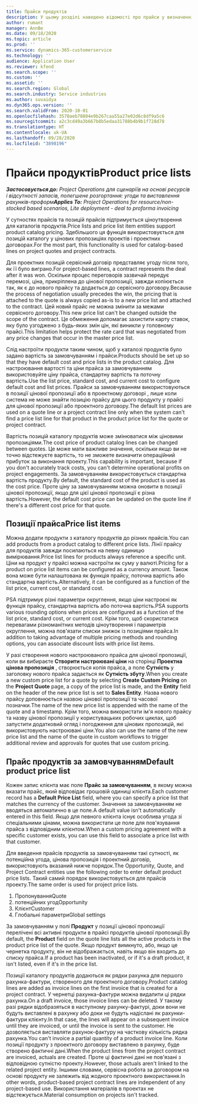 ```yaml
---
title: Прайси продуктів
description: У цьому розділі наведено відомості про прайси у визначенні цін у каталозі, що використовуються для проектних цінових пропозицій і сервісних договорів.
author: rumant
manager: AnnBe
ms.date: 09/18/2020
ms.topic: article
ms.prod: ''
ms.service: dynamics-365-customerservice
ms.technology: ''
audience: Application User
ms.reviewer: kfend
ms.search.scope: ''
ms.custom: ''
ms.assetid: ''
ms.search.region: Global
ms.search.industry: Service industries
ms.author: suvaidya
ms.dyn365.ops.version: ''
ms.search.validFrom: 2020-10-01
ms.openlocfilehash: 3570aeb78804e9b267caa55a27e02d6c8df9a5c6
ms.sourcegitcommit: a2c3cd49a3b667b8b5edaa31788b4b9b1f728d78
ms.translationtype: HT
ms.contentlocale: uk-UA
ms.lasthandoff: 09/28/2020
ms.locfileid: "3898196"
---
```

# <a name="product-price-lists"></a><span data-ttu-id="0c68d-103">Прайси продуктів</span><span class="sxs-lookup"><span data-stu-id="0c68d-103">Product price lists</span></span>

<span data-ttu-id="0c68d-104">_**Застосовується до:** Project Operations для сценаріїв на основі ресурсів і відсутності запасів, полегшене розгортання: угоди та виставлення рахунків-проформ_</span><span class="sxs-lookup"><span data-stu-id="0c68d-104">_**Applies To:** Project Operations for resource/non-stocked based scenarios, Lite deployment - deal to proforma invoicing_</span></span>

<span data-ttu-id="0c68d-105">У сутностях прайсів та позицій прайсів підтримується ціноутворення для каталогів продуктів.</span><span class="sxs-lookup"><span data-stu-id="0c68d-105">Price lists and price list item entities support product catalog pricing.</span></span> <span data-ttu-id="0c68d-106">Здебільшого ця функція використовується для позицій каталогу у цінових пропозиціях проектів і проектних договорах.</span><span class="sxs-lookup"><span data-stu-id="0c68d-106">For the most part, this functionality is used for catalog-based lines on project quotes and project contracts.</span></span>

<span data-ttu-id="0c68d-107">Для проектних позицій сервісний договір представляє угоду після того, як її було виграно.</span><span class="sxs-lookup"><span data-stu-id="0c68d-107">For project-based lines, a contract represents the deal after it was won.</span></span> <span data-ttu-id="0c68d-108">Оскільки процес переговорів зазвичай передує перемозі, ціна, прикріплена до цінової пропозиції, завжди копіюється так, як є до нового прайсу та додається до сервісного договору.</span><span class="sxs-lookup"><span data-stu-id="0c68d-108">Because the process of negotiation usually precedes the win, the pricing that is attached to the quote is always copied as-is to a new price list and attached to the contract.</span></span> <span data-ttu-id="0c68d-109">Цей новий прайс не можна змінити за межами сервісного договору.</span><span class="sxs-lookup"><span data-stu-id="0c68d-109">This new price list can't be changed outside the scope of the contract.</span></span> <span data-ttu-id="0c68d-110">Це обмеження допомагає захистити карту ставок, яку було узгоджено з будь-яких змін цін, які виникли у головному прайсі.</span><span class="sxs-lookup"><span data-stu-id="0c68d-110">This limitation helps protect the rate card that was negotiated from any price changes that occur in the master price list.</span></span>

<span data-ttu-id="0c68d-111">Слід настроїти продукти таким чином, щоб у каталозі продуктів було задано вартість за замовчуванням і прайси.</span><span class="sxs-lookup"><span data-stu-id="0c68d-111">Products should be set up so that they have default cost and price lists in the product catalog.</span></span> <span data-ttu-id="0c68d-112">Для настроювання вартості та ціни прайса за замовчуванням використовуйте ціну прайса, стандартну вартість та поточну вартість.</span><span class="sxs-lookup"><span data-stu-id="0c68d-112">Use the list price, standard cost, and current cost to configure default cost and list prices.</span></span> <span data-ttu-id="0c68d-113">Прайси за замовчуванням використовуються в позиції цінової пропозиції або в проектному договорі , лише коли система не може знайти позицію прайсу для цього продукту у прайсі для цінової пропозиції або проектного договору.</span><span class="sxs-lookup"><span data-stu-id="0c68d-113">The default list prices are used on a quote line or a project contract line only when the system can't find a price list line for that product in the product price list for the quote or project contract.</span></span>

<span data-ttu-id="0c68d-114">Вартість позицій каталогу продуктів може змінюватися між ціновими пропозиціями.</span><span class="sxs-lookup"><span data-stu-id="0c68d-114">The cost price of product catalog lines can be changed between quotes.</span></span> <span data-ttu-id="0c68d-115">Це може мати важливе значення, оскільки якщо ви не точно відстежуєте вартість, то не зможете визначити операційний прибуток за виконання проекту.</span><span class="sxs-lookup"><span data-stu-id="0c68d-115">This capability is important, because if you don't accurately track costs, you can't determine operational profits on project engagements.</span></span> <span data-ttu-id="0c68d-116">За замовчуванням використовується стандартна вартість продукту.</span><span class="sxs-lookup"><span data-stu-id="0c68d-116">By default, the standard cost of the product is used as the cost price.</span></span> <span data-ttu-id="0c68d-117">Проте ціну за замовчуванням можна оновити в позиції цінової пропозиції, якщо для цієї цінової пропозиції є різна вартість.</span><span class="sxs-lookup"><span data-stu-id="0c68d-117">However, the default cost price can be updated on the quote line if there's a different cost price for that quote.</span></span>

## <a name="price-list-items"></a><span data-ttu-id="0c68d-118">Позиції прайса</span><span class="sxs-lookup"><span data-stu-id="0c68d-118">Price list items</span></span>

<span data-ttu-id="0c68d-119">Можна додати продукти з каталогу продуктів до різних прайсів.</span><span class="sxs-lookup"><span data-stu-id="0c68d-119">You can add products from a product catalog to different price lists.</span></span> <span data-ttu-id="0c68d-120">Лінії прайсу для продуктів завжди посилаються на певну одиницю вимірювання.</span><span class="sxs-lookup"><span data-stu-id="0c68d-120">Price list lines for products always reference a specific unit.</span></span> <span data-ttu-id="0c68d-121">Ціни на продукт у прайсі можна настроїти як суму у валюті.</span><span class="sxs-lookup"><span data-stu-id="0c68d-121">Pricing for a product on price list items can be configured as a currency amount.</span></span> <span data-ttu-id="0c68d-122">Також вона може бути налаштована як функція прайсу, поточна вартість або стандартна вартість.</span><span class="sxs-lookup"><span data-stu-id="0c68d-122">Alternatively, it can be configured as a function of the list price, current cost, or standard cost.</span></span>

<span data-ttu-id="0c68d-123">PSA підтримує різні параметри округлення, якщо ціни настроєні як функція прайсу, стандартна вартість або поточна вартість.</span><span class="sxs-lookup"><span data-stu-id="0c68d-123">PSA supports various rounding options when prices are configured as a function of the list price, standard cost, or current cost.</span></span> <span data-ttu-id="0c68d-124">Крім того, щоб скористатися перевагами різноманітних методів ціноутворення і параметрів округлення, можна пов'язати списки знижок із позиціями прайса.</span><span class="sxs-lookup"><span data-stu-id="0c68d-124">In addition to taking advantage of multiple pricing methods and rounding options, you can associate discount lists with price list items.</span></span> 

<span data-ttu-id="0c68d-125">У разі створення нового настроюваного прайса для цінової пропозиції, коли ви вибираєте **Створити настроювані ціни** на сторінці **Проектна цінова пропозиція** , створюється копія прайса, а поле **Сутність** у заголовку нового прайса задається як **Сутність збуту**.</span><span class="sxs-lookup"><span data-stu-id="0c68d-125">When you create a new custom price list for a quote by selecting **Create Custom Pricing** on the **Project Quote** page, a copy of the price list is made, and the **Entity** field on the header of the new price list is set to **Sales Entity**.</span></span> <span data-ttu-id="0c68d-126">Назва нового прайсу доповнюється назвою цінової пропозиції та часової позначки.</span><span class="sxs-lookup"><span data-stu-id="0c68d-126">The name of the new price list is appended with the name of the quote and a timestamp.</span></span> <span data-ttu-id="0c68d-127">Крім того, можна використати ім'я нового прайсу та назву цінової пропозиції у користувацьких робочих циклах, щоб запустити додатковий огляд і погодження для цінових пропозицій, які використовують настроювані ціни.</span><span class="sxs-lookup"><span data-stu-id="0c68d-127">You also can use the name of the new price list and the name of the quote in custom workflows to trigger additional review and approvals for quotes that use custom pricing.</span></span>

 
## <a name="default-product-price-list"></a><span data-ttu-id="0c68d-128">Прайс продуктів за замовчуванням</span><span class="sxs-lookup"><span data-stu-id="0c68d-128">Default product price list</span></span>
<span data-ttu-id="0c68d-129">Кожен запис клієнта має поле **Прайс за замовчуванням**, в якому можна вказати прайс, який відповідає грошовій одиниці клієнта.</span><span class="sxs-lookup"><span data-stu-id="0c68d-129">Each customer record has a **Default Price List** field, where you can specify a price list that matches the currency of the customer.</span></span> <span data-ttu-id="0c68d-130">Значення за замовчуванням не вводяться автоматично в це поле.</span><span class="sxs-lookup"><span data-stu-id="0c68d-130">A default value isn't automatically entered in this field.</span></span> <span data-ttu-id="0c68d-131">Якщо для певного клієнта існує особлива угода зі спеціальними цінами, можна використати це поле для пов'язування прайса з відповідним клієнтом.</span><span class="sxs-lookup"><span data-stu-id="0c68d-131">When a custom pricing agreement with a specific customer exists, you can use this field to associate a price list with that customer.</span></span>

<span data-ttu-id="0c68d-132">Для введення прайсів продуктів за замовчуванням такі сутності, як потенційна угода, цінова пропозиція і проектний договір, використовують вказаний нижче порядок.</span><span class="sxs-lookup"><span data-stu-id="0c68d-132">The Opportunity, Quote, and Project Contract entities use the following order to enter default product price lists.</span></span> <span data-ttu-id="0c68d-133">Такий самий порядок використовується для прайсів проекту.</span><span class="sxs-lookup"><span data-stu-id="0c68d-133">The same order is used for project price lists.</span></span>

1.  <span data-ttu-id="0c68d-134">Пропонування</span><span class="sxs-lookup"><span data-stu-id="0c68d-134">Quote</span></span>
2.  <span data-ttu-id="0c68d-135">потенційних угод</span><span class="sxs-lookup"><span data-stu-id="0c68d-135">Opportunity</span></span>
3.  <span data-ttu-id="0c68d-136">Клієнт</span><span class="sxs-lookup"><span data-stu-id="0c68d-136">Customer</span></span>
4.  <span data-ttu-id="0c68d-137">Глобальні параметри</span><span class="sxs-lookup"><span data-stu-id="0c68d-137">Global settings</span></span> 

<span data-ttu-id="0c68d-138">За замовчуванням у полі **Продукт** у позиції цінової пропозиції перелічені всі активні продукти в прайсі продуктів цінової пропозиції.</span><span class="sxs-lookup"><span data-stu-id="0c68d-138">By default, the **Product** field on the quote line lists all the active products in the product price list of the quote.</span></span> <span data-ttu-id="0c68d-139">Якщо продукт вимкнуто, або, якщо це чернетка продукту, він не відображається, навіть якщо він входить до списку прайса.</span><span class="sxs-lookup"><span data-stu-id="0c68d-139">If a product has been inactivated, or if it's a draft product, it isn't listed, even if it's in the price list.</span></span> 

<span data-ttu-id="0c68d-140">Позиції каталогу продуктів додаються як рядки рахунка для першого рахунка-фактури, створеного для проектного договору.</span><span class="sxs-lookup"><span data-stu-id="0c68d-140">Product catalog lines are added as invoice lines on the first invoice that is created for a project contract.</span></span> <span data-ttu-id="0c68d-141">У чернетці рахунка-фактури можна видалити ці рядки рахунка.</span><span class="sxs-lookup"><span data-stu-id="0c68d-141">On a draft invoice, those invoice lines can be deleted.</span></span> <span data-ttu-id="0c68d-142">У такому разі рядки відобразяться в наступному рахунку-фактурі, доки вони не будуть виставлені в рахунку або доки не будуть надіслані як рахунки-фактури клієнту.</span><span class="sxs-lookup"><span data-stu-id="0c68d-142">In that case, the lines will appear on a subsequent invoice until they are invoiced, or until the invoice is sent to the customer.</span></span> <span data-ttu-id="0c68d-143">Не дозволяється виставляти рахунок-фактуру на часткову кількість рядка рахунка.</span><span class="sxs-lookup"><span data-stu-id="0c68d-143">You can't invoice a partial quantity of a product invoice line.</span></span> <span data-ttu-id="0c68d-144">Коли позиції продукту з проектного договору виставлено в рахунку, буде створено фактичні дані.</span><span class="sxs-lookup"><span data-stu-id="0c68d-144">When the product lines from the project contract are invoiced, actuals are created.</span></span> <span data-ttu-id="0c68d-145">Проте ці фактичні дані не пов'язані з відповідною сутністю проекту.</span><span class="sxs-lookup"><span data-stu-id="0c68d-145">However, those actuals aren't linked to the related project entity.</span></span> <span data-ttu-id="0c68d-146">Іншими словами, сервісна робота за договором на основі продукту не залежить від жодного проектного використання.</span><span class="sxs-lookup"><span data-stu-id="0c68d-146">In other words, product-based project contract lines are independent of any project-based use.</span></span> <span data-ttu-id="0c68d-147">Використання матеріалів в проектах не відстежується.</span><span class="sxs-lookup"><span data-stu-id="0c68d-147">Material consumption on projects isn't tracked.</span></span>
